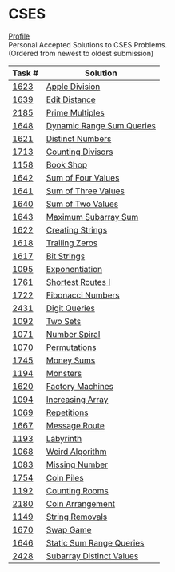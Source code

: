 # CSES
[Profile](https://cses.fi/user/114719)  
Personal Accepted Solutions to CSES Problems.  
(Ordered from newest to oldest submission)  
  

Task # | Solution
------------ | --------
[1623](https://cses.fi/problemset/task/1623/) | [Apple Division](https://cses.fi/paste/9f10b40628af8dfc4dc22f/)
[1639](https://cses.fi/problemset/task/1639/) | [Edit Distance](https://cses.fi/paste/29bd3124f817fe874dafb5/)
[2185](https://cses.fi/problemset/task/2185/) | [Prime Multiples](https://cses.fi/paste/fff6223637fac9584d6ee1/)
[1648](https://cses.fi/problemset/task/1648/) | [Dynamic Range Sum Queries](https://cses.fi/paste/b4c61770ab41a3b44d5d90/)
[1621](https://cses.fi/problemset/task/1621/) | [Distinct Numbers](https://cses.fi/paste/25abe51641b755d44d248b/)
[1713](https://cses.fi/problemset/task/1713/) | [Counting Divisors](https://cses.fi/paste/448c79e69a5a1c054d0ff8/)
[1158](https://cses.fi/problemset/task/1158/) | [Book Shop](https://cses.fi/paste/b4eb7271087557a64d0274/)
[1642](https://cses.fi/problemset/task/1642/) | [Sum of Four Values](https://cses.fi/paste/c9c10ff579065e2f4d01a5/)
[1641](https://cses.fi/problemset/task/1641/) | [Sum of Three Values](https://cses.fi/paste/4fafc2e7cdfaf6ba4cf566/)
[1640](https://cses.fi/problemset/task/1640/) | [Sum of Two Values](https://cses.fi/paste/de7af80f3ac41dac4cf562/)
[1643](https://cses.fi/problemset/task/1643/) | [Maximum Subarray Sum](https://cses.fi/paste/01d37f1e5f89a96e4cdcfe/)
[1622](https://cses.fi/problemset/task/1622/) | [Creating Strings](https://cses.fi/paste/f8b2017be2108de74cdbf6/)
[1618](https://cses.fi/problemset/task/1618/) | [Trailing Zeros](https://cses.fi/paste/21ebd1c525a11bc04cdb95/)
[1617](https://cses.fi/problemset/task/1617/) | [Bit Strings](https://cses.fi/paste/24733f26942b18bd4cdb63/)
[1095](https://cses.fi/problemset/task/1095/) | [Exponentiation](https://cses.fi/paste/24e697e5240c29af4cd00e/)
[1761](https://cses.fi/problemset/task/1761/) | [Shortest Routes I](https://cses.fi/paste/8326839da20560d04ccb28/)
[1722](https://cses.fi/problemset/task/1722/) | [Fibonacci Numbers](https://cses.fi/paste/a84194c2ef184bfe4c9fd1/)
[2431](https://cses.fi/problemset/task/2431/) | [Digit Queries](https://cses.fi/paste/cdcd43e61f84bf974c9b89/)
[1092](https://cses.fi/problemset/task/1092/) | [Two Sets](https://cses.fi/paste/f508d6779c5b8d394c7ba7/)
[1071](https://cses.fi/problemset/task/1071/) | [Number Spiral](https://cses.fi/paste/7fbe1e0e5750144e4c6c2b/)
[1070](https://cses.fi/problemset/task/1070/) | [Permutations](https://cses.fi/paste/190af6fdef3aa0194c686f/)
[1745](https://cses.fi/problemset/task/1745/) | [Money Sums](https://cses.fi/paste/c38b57b29f4883344c5f1f/)
[1194](https://cses.fi/problemset/task/1194/) | [Monsters](https://cses.fi/paste/aa384689926103d24c5cb2/)
[1620](https://cses.fi/problemset/task/1620/) | [Factory Machines](https://cses.fi/paste/5159b174220456a54c3bd2/)
[1094](https://cses.fi/problemset/task/1094/) | [Increasing Array](https://cses.fi/paste/cda9113a081b42be4c3bb3/)
[1069](https://cses.fi/problemset/task/1069/) | [Repetitions](https://cses.fi/paste/35d7a5228ac9e4604c3bab/)
[1667](https://cses.fi/problemset/task/1667/) | [Message Route](https://cses.fi/paste/5fe0b8c6819d55b44bf582/)
[1193](https://cses.fi/problemset/task/1193/) | [Labyrinth](https://cses.fi/paste/26e81d292b0466144bf101/)
[1068](https://cses.fi/problemset/task/1068/) | [Weird Algorithm](https://cses.fi/paste/f943db68d694d2ad4beeaa/)
[1083](https://cses.fi/problemset/task/1083/) | [Missing Number](https://cses.fi/paste/f43d00b4eebab2c64bdef1/)
[1754](https://cses.fi/problemset/task/1754/) | [Coin Piles](https://cses.fi/paste/487a8ad41234d95c4bdd0f/)
[1192](https://cses.fi/problemset/task/1192/) | [Counting Rooms](https://cses.fi/paste/16b1b64c58cf90f64bada4/)
[2180](https://cses.fi/problemset/task/2180/) | [Coin Arrangement](https://cses.fi/paste/d6892189c859fe8649fe06/)
[1149](https://cses.fi/problemset/task/1149/) | [String Removals](https://cses.fi/paste/cdd5b56518e48f2249ea61/)
[1670](https://cses.fi/problemset/task/1670/) | [Swap Game](https://cses.fi/paste/8b4b62e6a9edf50c4901a0/)
[1646](https://cses.fi/problemset/task/1646/) | [Static Sum Range Queries](https://cses.fi/paste/17853ffe2c5c149447fd15/)
[2428](https://cses.fi/problemset/task/2428/) | [Subarray Distinct Values](https://cses.fi/paste/0e0b8269c5f5e8ef3e9f84/)

